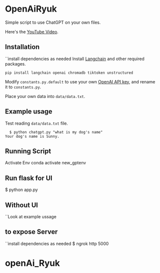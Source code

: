 # OpenAiRyuk

Simple script to use ChatGPT on your own files.

Here's the [YouTube Video](https://youtu.be/9AXP7tCI9PI).

## Installation
``install dependencies as needed
Install [Langchain](https://github.com/hwchase17/langchain) and other required packages.
```
pip install langchain openai chromadb tiktoken unstructured
```
Modify `constants.py.default` to use your own [OpenAI API key](https://platform.openai.com/account/api-keys), and rename it to `constants.py`.

Place your own data into `data/data.txt`.

## Example usage
Test reading `data/data.txt` file.
```
  $ python chatgpt.py "what is my dog's name"
Your dog's name is Sunny.
```
## Running Script
Activate Env
conda activate new_gptenv

## Run flask for UI
 $ python app.py
## Without UI
  ``Look at example ussage 
## to expose Server 
  ``install dependencies as needed
  $ ngrok http 5000
# openAi_Ryuk
